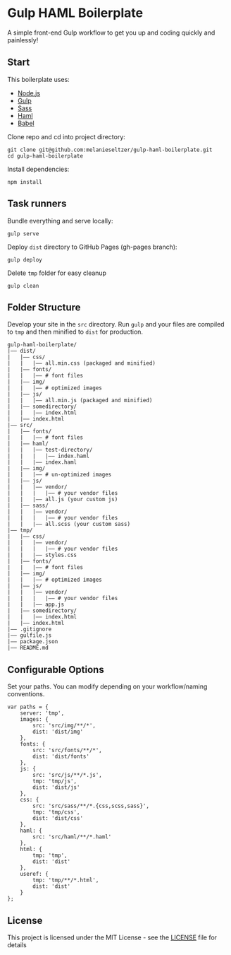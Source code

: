 # Gulp HAML Boilerplate
A simple front-end Gulp workflow to get you up and coding quickly and painlessly!

## Start

This boilerplate uses:

- [Node.js](https://nodejs.org/en/)
- [Gulp](https://gulpjs.com/)
- [Sass](http://sass-lang.com/)
- [Haml](http://haml.info/)
- [Babel](https://babeljs.io/)

Clone repo and cd into project directory:

```
git clone git@github.com:melanieseltzer/gulp-haml-boilerplate.git
cd gulp-haml-boilerplate
```

Install dependencies:

```
npm install
```

## Task runners

Bundle everything and serve locally:

```
gulp serve
```

Deploy `dist` directory to GitHub Pages (gh-pages branch):

```
gulp deploy
```

Delete `tmp` folder for easy cleanup

```
gulp clean
```

## Folder Structure

Develop your site in the `src` directory. Run `gulp` and your files are compiled to `tmp` and then minified to `dist` for production.

```
gulp-haml-boilerplate/
|—— dist/
|   |—— css/
|   |   |—— all.min.css (packaged and minified)
|   |—— fonts/
|   |   |—— # font files
|   |—— img/
|   |   |—— # optimized images
|   |—— js/
|   |   |—— all.min.js (packaged and minified)
|   |—— somedirectory/
|   |   |—— index.html
|   |—— index.html
|—— src/
|   |—— fonts/
|   |   |—— # font files
|   |—— haml/
|   |   |—— test-directory/
|   |   |   |—— index.haml
|   |   |—— index.haml
|   |—— img/
|   |   |—— # un-optimized images
|   |—— js/
|   |   |—— vendor/
|   |   |   |—— # your vendor files
|   |   |—— all.js (your custom js)
|   |—— sass/
|   |   |—— vendor/
|   |   |   |—— # your vendor files
|   |   |—— all.scss (your custom sass)
|—— tmp/
|   |—— css/
|   |   |—— vendor/
|   |   |   |—— # your vendor files
|   |   |—— styles.css
|   |—— fonts/
|   |   |—— # font files
|   |—— img/
|   |   |—— # optimized images
|   |—— js/
|   |   |—— vendor/
|   |   |   |—— # your vendor files
|   |   |—— app.js
|   |—— somedirectory/
|   |   |—— index.html
|   |—— index.html
|—— .gitignore
|—— gulfile.js
|—— package.json
|—— README.md
```

## Configurable Options

Set your paths. You can modify depending on your workflow/naming conventions.

```
var paths = {
    server: 'tmp',
    images: {
        src: 'src/img/**/*',
        dist: 'dist/img'
    },
    fonts: {
        src: 'src/fonts/**/*',
        dist: 'dist/fonts'
    },
    js: {
        src: 'src/js/**/*.js',
        tmp: 'tmp/js',
        dist: 'dist/js'
    },
    css: {
        src: 'src/sass/**/*.{css,scss,sass}',
        tmp: 'tmp/css',
        dist: 'dist/css'
    },
    haml: {
        src: 'src/haml/**/*.haml'
    },
    html: {
        tmp: 'tmp',
        dist: 'dist'
    },
    useref: {
        tmp: 'tmp/**/*.html',
        dist: 'dist'
    }
};
```

## License

This project is licensed under the MIT License - see the [LICENSE](LICENSE) file for details
